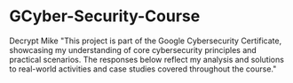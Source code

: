 # GCyber-Security-Course
Decrypt Mike "This project is part of the Google Cybersecurity Certificate, showcasing my understanding of core cybersecurity principles and practical scenarios. The responses below reflect my analysis and solutions to real-world activities and case studies covered throughout the course."

